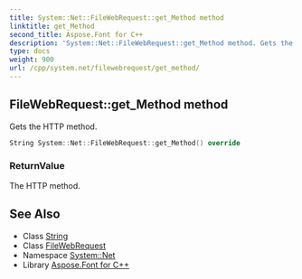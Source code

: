 ```yaml
---
title: System::Net::FileWebRequest::get_Method method
linktitle: get_Method
second_title: Aspose.Font for C++
description: 'System::Net::FileWebRequest::get_Method method. Gets the HTTP method in C++.'
type: docs
weight: 900
url: /cpp/system.net/filewebrequest/get_method/
---
```

## FileWebRequest::get_Method method


Gets the HTTP method.

```cpp
String System::Net::FileWebRequest::get_Method() override
```


### ReturnValue

The HTTP method.

## See Also

* Class [String](../../../system/string/)
* Class [FileWebRequest](../)
* Namespace [System::Net](../../)
* Library [Aspose.Font for C++](../../../)

